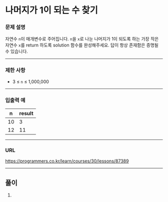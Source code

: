 # 나머지가 1이 되는 수 찾기

### 문제 설명

자연수 `n`이 매개변수로 주어집니다. `n`을 `x`로 나눈 나머지가 1이 되도록 하는 가장 작은 자연수 `x`를 return 하도록 solution 함수를 완성해주세요. 답이 항상 존재함은 증명될 수 있습니다.

-----------
### 제한 사항

- 3 ≤ `n` ≤ 1,000,000

-----------
### 입출력 예

| n   | result |
|-----|--------|
| 10  | 3      |
| 12  | 11     |

-----------
### URL

https://programmers.co.kr/learn/courses/30/lessons/87389

-----------
## 풀이
1. 